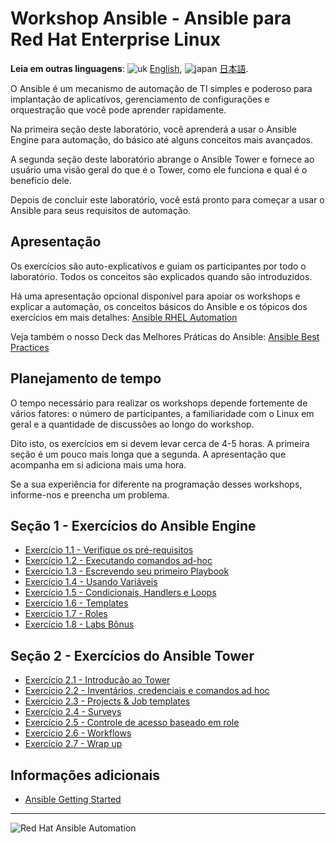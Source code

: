# Workshop Ansible - Ansible para Red Hat Enterprise Linux

**Leia em outras linguagens**: ![uk](../../images/uk.png) [English](README),  ![japan](../../images/japan.png) [日本語](README.ja.md).

O Ansible é um mecanismo de automação de TI simples e poderoso para implantação de aplicativos, gerenciamento de configurações e orquestração que você pode aprender rapidamente.

Na primeira seção deste laboratório, você aprenderá a usar o Ansible Engine para automação, do básico até alguns conceitos mais avançados.

A segunda seção deste laboratório abrange o Ansible Tower e fornece ao usuário uma visão geral do que é o Tower, como ele funciona e qual é o benefício dele.

Depois de concluir este laboratório, você está pronto para começar a usar o Ansible para seus requisitos de automação.

## Apresentação

Os exercícios são auto-explicativos e guiam os participantes por todo o laboratório. Todos os conceitos são explicados quando são introduzidos.

Há uma apresentação opcional disponível para apoiar os workshops e explicar a automação, os conceitos básicos do Ansible e os tópicos dos exercícios em mais detalhes:
[Ansible RHEL Automation](../../decks/ansible_rhel.pdf)

Veja também o nosso Deck das Melhores Práticas do Ansible:
[Ansible Best Practices](../../decks/ansible_best_practices.pdf)

## Planejamento de tempo

O tempo necessário para realizar os workshops depende fortemente de vários fatores: o número de participantes, a familiaridade com o Linux em geral e a quantidade de discussões ao longo do workshop.

Dito isto, os exercícios em si devem levar cerca de 4-5 horas. A primeira seção é um pouco mais longa que a segunda. A apresentação que acompanha em si adiciona mais uma hora.

Se a sua experiência for diferente na programação desses workshops, informe-nos e preencha um problema.

## Seção 1 - Exercícios do Ansible Engine 

 - [Exercício 1.1 - Verifique os pré-requisitos](1.1-setup/README.pt-br.md)
 - [Exercício 1.2 - Executando comandos ad-hoc](1.2-adhoc/README.pt-br.md)
 - [Exercício 1.3 - Escrevendo seu primeiro Playbook](1.3-playbook/README.pt-br.md)
 - [Exercício 1.4 - Usando Variáveis](1.4-variables/README.pt-br.md)
 - [Exercício 1.5 - Condicionais, Handlers e Loops](1.5-handlers/README.pt-br.md)
 - [Exercício 1.6 - Templates](1.6-templates/README.pt-br.md)
 - [Exercício 1.7 - Roles](1.7-role/README.pt-br.md)
 - [Exercício 1.8 - Labs Bônus](1.8-bonus/README.pt-br.md)

## Seção 2 - Exercícios do Ansible Tower

 - [Exercício 2.1 - Introdução ao Tower](2.1-intro/README.pt-br.md)
 - [Exercício 2.2 - Inventários, credenciais e comandos ad hoc](2.2-cred/README.pt-br.md)
 - [Exercício 2.3 - Projects & Job templates](2.3-projects/README.pt-br.md)
 - [Exercício 2.4 - Surveys](2.4-surveys/README.pt-br.md)
 - [Exercício 2.5 - Controle de acesso baseado em role](2.5-rbac/README.pt-br.md)
 - [Exercício 2.6 - Workflows](2.6-workflows/README.pt-br.md)
 - [Exercício 2.7 - Wrap up](2.7-wrap/README.pt-br.md)

## Informações adicionais

 - [Ansible Getting Started](http://docs.ansible.com/ansible/latest/intro_getting_started.html)

---
![Red Hat Ansible Automation](../../images/rh-ansible-automation.png)
